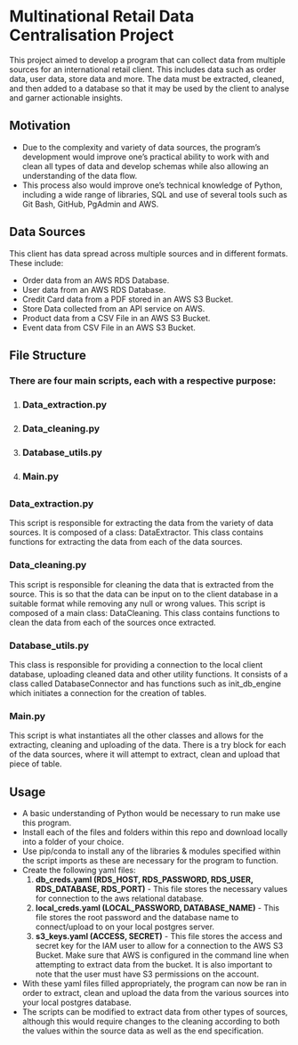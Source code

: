# Multinational Retail Data Centralisation Project

This project aimed to develop a program that can collect data from multiple sources for an international retail client. This includes data such as order data, user data, store data and more. The data must be extracted, cleaned, and then added to a database so that it may be used by the client to analyse and garner actionable insights.

## Motivation
- Due to the complexity and variety of data sources, the program’s development would improve one’s practical ability to work with and clean all types of data and develop schemas while also allowing an understanding of the data flow.
- This process also would improve one’s technical knowledge of Python, including a wide range of libraries, SQL and use of several tools such as Git Bash, GitHub, PgAdmin and AWS.

## Data Sources
This client has data spread across multiple sources and in different formats. These include:
- Order data from an AWS RDS Database.
- User data from an AWS RDS Database.
- Credit Card data from a PDF stored in an AWS S3 Bucket.
- Store Data collected from an API service on AWS.
- Product data from a CSV File in an AWS S3 Bucket.
- Event data from CSV File in an AWS S3 Bucket.


## File Structure

### There are four main scripts, each with a respective purpose:

1. ### Data_extraction.py
2. ### Data_cleaning.py
3. ### Database_utils.py
4. ### Main.py

##

### Data_extraction.py
This script is responsible for extracting the data from the variety of data sources. It is composed of a class: DataExtractor. This class contains functions for extracting the data from each of the data sources.

### Data_cleaning.py
This script is responsible for cleaning the data that is extracted from the source. This is so that the data can be input on to the client database in a suitable format while removing any null or wrong values. This script is composed of a main class: DataCleaning. This class contains functions to clean the data from each of the sources once extracted.

### Database_utils.py
This class is responsible for providing a connection to the local client database, uploading cleaned data and other utility functions. It consists of a class called DatabaseConnector and has functions such as init_db_engine which initiates a connection for the creation of tables. 

### Main.py
This script is what instantiates all the other classes and allows for the extracting, cleaning and uploading of the data. There is a try block for each of the data sources, where it will attempt to extract, clean and upload that piece of table. 


## Usage

- A basic understanding of Python would be necessary to run make use this program.
- Install each of the files and folders within this repo and download locally into a folder of your choice.
- Use pip/conda to install any of the libraries & modules specified within the script imports as these are necessary for the program to function.
- Create the following yaml files:
    1. **db_creds.yaml (RDS_HOST, RDS_PASSWORD, RDS_USER, RDS_DATABASE, RDS_PORT)** - This file stores the necessary values for connection to the aws relational database.
    2. **local_creds.yaml (LOCAL_PASSWORD, DATABASE_NAME)** - This file stores the root password and the database name to connect/upload to on your local postgres server.
    3. **s3_keys.yaml (ACCESS, SECRET)** - This file stores the access and secret key for the IAM user to allow for a connection to the AWS S3 Bucket. Make sure that AWS is configured in the command line when attempting to extract data from the bucket. It is also important to note that the user must have S3 permissions on the account.
- With these yaml files filled appropriately, the program can now be ran in order to extract, clean and upload the data from the various sources into your local postgres database.
- The scripts can be modified to extract data from other types of sources, although this would require changes to the cleaning according to both the values within the source data as well as the end specification.



